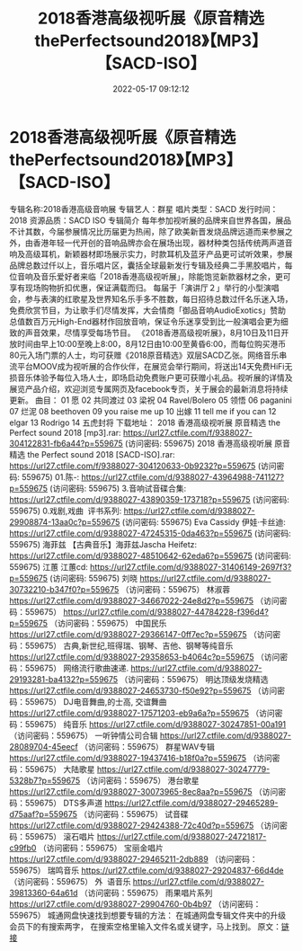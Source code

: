 ﻿---
title: 2018香港高级视听展《原音精选thePerfectsound2018》【MP3】【SACD-ISO】
date: 2022-05-17 09:12:12
categories: 试音碟、非卖品、发烧碟
tags: 纯音雅乐
---
# 2018香港高级视听展《原音精选thePerfectsound2018》【MP3】【SACD-ISO】

专辑名称:2018香港高级音响展
专辑艺人：群星
唱片类型：SACD
发行时间：2018
资源品质：SACD
ISO
专辑简介
每年参加视听展的品牌来自世界各国，展品不计其数，今届参展情况比历届更为热闹，除了欧美新晋发烧品牌远道而来参展之外，由香港年轻一代开创的音响品牌亦会在展场出现，器材种类包括传统两声道音响及高级耳机，新颖器材即场展示实力，时款耳机及蓝牙产品更可试听效果，参展品牌总数过仟以上，音乐唱片区，囊括全球最新发行专辑及经典二手黑胶唱片，每位音响及音乐爱好者来临「2018香港高级视听展」，除能饱览新款器材之余，更可享有现场购物折扣优惠，保证满载而归。
每届于「演讲厅２」举行的小型演唱会，参与表演的红歌星及世界知名乐手多不胜数，每日招待总数过仟名乐迷入场，免费欣赏节目，为让歌手们尽情发挥，大会情商「御品音响AudioExotics」赞助总值数百万元High-End器材作回放音响，保证令乐迷享受到比一般演唱会更为细致的声音效果，尽情享受每场节目。
《2018香港高级视听展》，8月10日及11日开放时间由早上10:00至晚上8:00，8月12日由10:00至黄昏6:00，而每位购买港币80元入场门票的人士，均可获赠《2018原音精选》双层SACD乙张。网络音乐串流平台MOOV成为视听展的合作伙伴，在展览会举行期间，将送出14天免费HiFi无损音乐体验予每位入场人士，即场启动免费账户更可获赠小礼品。视听展的详情及展览产品介绍，欢迎浏览专属网页及facebook专页，关于展会的最新消息将持续更新。
曲目：
01
愿
02
共同渡过
03
梁祝
04
Ravel/Bolero
05
领悟
06
paganini
07
烂泥
08
beethoven
09 you raise me
up
10
出嫁
11 tell me if you
can
12
elgar
13
Rodrigo
14
五虎封将
下载地址：
2018 香港高级视听展 原音精选 the Perfect sound 2018
[mp3].rar: https://url27.ctfile.com/f/9388027-304122831-fb6a44?p=559675
(访问密码: 559675)
2018 香港高级视听展 原音精选 the Perfect sound 2018 [SACD-ISO].rar: https://url27.ctfile.com/f/9388027-304120633-0b9232?p=559675
(访问密码: 559675)
01.陈-: https://url27.ctfile.com/d/9388027-43964988-741127?p=559675
(访问密码: 559675)
3.音响试音碟合集: https://url27.ctfile.com/d/9388027-43890359-173718?p=559675
(访问密码: 559675)
0.戏剧,戏曲  评书系列: https://url27.ctfile.com/d/9388027-29908874-13aa0c?p=559675
(访问密码: 559675)
Eva Cassidy 伊娃·卡丝迪: https://url27.ctfile.com/d/9388027-47245315-0da463?p=559675
(访问密码: 559675)
海菲兹
【古典音乐】海菲兹Jascha Heifetz: https://url27.ctfile.com/d/9388027-48510642-62eda6?p=559675
(访问密码: 559675)
江蕙
江蕙cd: https://url27.ctfile.com/d/9388027-31406149-2697f3?p=559675
(访问密码: 559675)
刘晓
https://url27.ctfile.com/d/9388027-30732210-b347f0?p=559675
（访问密码：559675）
林淑蓉
https://url27.ctfile.com/d/9388027-34667022-24e8d2?p=559675
（访问密码：559675）
https://url27.ctfile.com/d/9388027-44784228-f396d4?p=559675
（访问密码：559675）
中国民乐
https://url27.ctfile.com/d/9388027-29366147-0ff7ec?p=559675
（访问密码：559675）
古典,新世纪,班得瑞、钢琴、吉他、钢琴等纯音乐
https://url27.ctfile.com/d/9388027-29358653-b4064c?p=559675
（访问密码：559675）
网络流行歌曲速递.
https://url27.ctfile.com/d/9388027-29193281-ba4132?p=559675
（访问密码：559675）
明达顶级发烧精选
https://url27.ctfile.com/d/9388027-24653730-f50e92?p=559675
（访问密码：559675）
DJ电音舞曲,的士高, 交谊舞曲
https://url27.ctfile.com/d/9388027-17571203-eb9a6a?p=559675
（访问密码：559675）
纯音乐
https://url27.ctfile.com/d/9388027-30247851-00a191
（访问密码：559675）
一听钟情公司合辑
https://url27.ctfile.com/d/9388027-28089704-45eecf
（访问密码：559675）
群星WAV专辑
https://url27.ctfile.com/d/9388027-19437416-b18f0a?p=559675
（访问密码：559675）
大陆歌星
https://url27.ctfile.com/d/9388027-30247779-5328b7?p=559675
（访问密码：559675）
港台歌星
https://url27.ctfile.com/d/9388027-30073965-8ec8aa?p=559675
（访问密码：559675）
DTS多声道
https://url27.ctfile.com/d/9388027-29465289-d75aaf?p=559675
（访问密码：559675）
试音碟
https://url27.ctfile.com/d/9388027-29424388-72c40d?p=559675
（访问密码：559675）
滚石唱片
https://url27.ctfile.com/d/9388027-24721817-c99fb0
（访问密码：559675）
宝丽金唱片
https://url27.ctfile.com/d/9388027-29465211-2db889
（访问密码：559675）
瑞鸣音乐
https://url27.ctfile.com/d/9388027-29204837-66d4de
（访问密码：559675）
外  语音乐
https://url27.ctfile.com/d/9388027-39813360-64a61d
（访问密码：559675）
雨果唱片系列
https://url27.ctfile.com/d/9388027-29904760-0b4b97
（访问密码：559675）
城通网盘快速找到想要专辑的方法：
在城通网盘专辑文件夹中的升级会员下的有搜索两字，
在搜索空格里输入文件名或关键字，马上找到。
原文：[链接](https://blog.sina.com.cn/s/blog_1647c7e7601030xab.html)